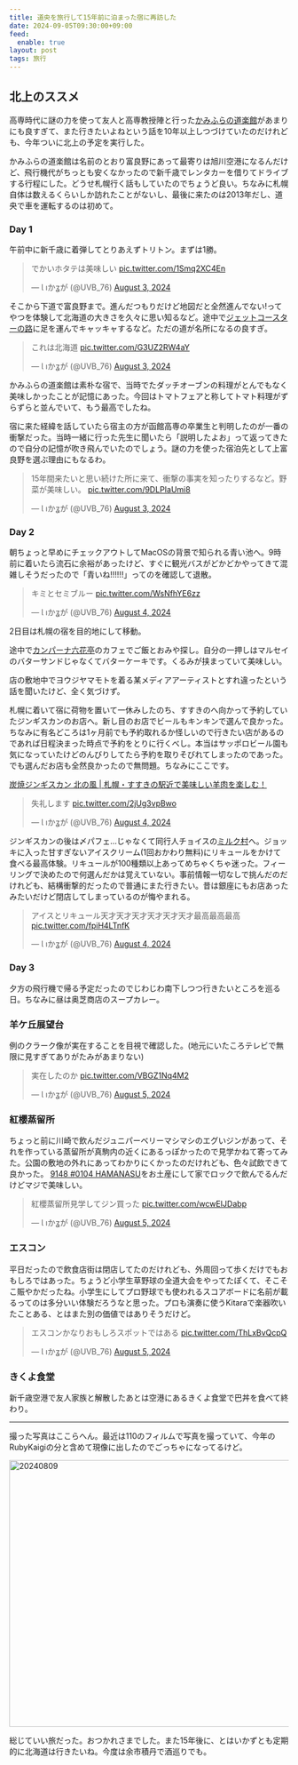 ```yaml
---
title: 道央を旅行して15年前に泊まった宿に再訪した
date: 2024-09-05T09:30:00+09:00
feed:
  enable: true
layout: post
tags: 旅行
---
```


## 北上のススメ

高専時代に謎の力を使って友人と高専教授陣と行った[かみふらの道楽館](https://dourakukan.com/)があまりにも良すぎて、また行きたいよねという話を10年以上しつづけていたのだけれども、今年ついに北上の予定を実行した。

かみふらの道楽館は名前のとおり富良野にあって最寄りは旭川空港になるんだけど、飛行機代がちっとも安くなかったので新千歳でレンタカーを借りてドライブする行程にした。どうせ札幌行く話もしていたのでちょうど良い。ちなみに札幌自体は数えるくらいしか訪れたことがないし、最後に来たのは2013年だし、道央で車を運転するのは初めて。

### Day 1

午前中に新千歳に着弾してとりあえずトリトン。まずは1勝。

<blockquote class="twitter-tweet"><p lang="ja" dir="ltr">でかいホタテは美味しい <a href="https://t.co/1Smq2XC4En">pic.twitter.com/1Smq2XC4En</a></p>&mdash; Ɩ ıかʓが (@UVB_76) <a href="https://twitter.com/UVB_76/status/1819600664978510258?ref_src=twsrc%5Etfw">August 3, 2024</a></blockquote> <script async src="https://platform.twitter.com/widgets.js" charset="utf-8"></script>

そこから下道で富良野まで。進んだつもりだけど地図だと全然進んでない!ってやつを体験して北海道の大きさを久々に思い知るなど。途中で[ジェットコースターの路](https://www.visit-hokkaido.jp/spot/detail_10167.html)に足を運んでキャッキャするなど。ただの道が名所になるの良すぎ。

<blockquote class="twitter-tweet"><p lang="ja" dir="ltr">これは北海道 <a href="https://t.co/G3UZ2RW4aY">pic.twitter.com/G3UZ2RW4aY</a></p>&mdash; Ɩ ıかʓが (@UVB_76) <a href="https://twitter.com/UVB_76/status/1819648200674103623?ref_src=twsrc%5Etfw">August 3, 2024</a></blockquote> <script async src="https://platform.twitter.com/widgets.js" charset="utf-8"></script>

かみふらの道楽館は素朴な宿で、当時でたダッチオーブンの料理がとんでもなく美味しかったことが記憶にあった。今回はトマトフェアと称してトマト料理がずらずらと並んでいて、もう最高でしたね。

宿に来た経緯を話していたら宿主の方が函館高専の卒業生と判明したのが一番の衝撃だった。当時一緒に行った先生に聞いたら「説明したよお」って返ってきたので自分の記憶が吹き飛んでいたのでしょう。謎の力を使った宿泊先として上富良野を選ぶ理由にもなるわ。

<blockquote class="twitter-tweet"><p lang="ja" dir="ltr">15年間来たいと思い続けた所に来て、衝撃の事実を知ったりするなど。野菜が美味しい。 <a href="https://t.co/9DLPIaUmi8">pic.twitter.com/9DLPIaUmi8</a></p>&mdash; Ɩ ıかʓが (@UVB_76) <a href="https://twitter.com/UVB_76/status/1819713920426533207?ref_src=twsrc%5Etfw">August 3, 2024</a></blockquote> <script async src="https://platform.twitter.com/widgets.js" charset="utf-8"></script>

### Day 2

朝ちょっと早めにチェックアウトしてMacOSの背景で知られる青い池へ。9時前に着いたら流石に余裕があったけど、すぐに観光バスがどかどかやってきて混雑しそうだったので「青いね!!!!!!」ってのを確認して退散。

<blockquote class="twitter-tweet"><p lang="ja" dir="ltr">キミとセミブルー <a href="https://t.co/WsNfhYE6zz">pic.twitter.com/WsNfhYE6zz</a></p>&mdash; Ɩ ıかʓが (@UVB_76) <a href="https://twitter.com/UVB_76/status/1819894103821492508?ref_src=twsrc%5Etfw">August 4, 2024</a></blockquote> <script async src="https://platform.twitter.com/widgets.js" charset="utf-8"></script>

2日目は札幌の宿を目的地にして移動。

途中で[カンパーナ六花亭](https://www.rokkatei.co.jp/facilities/%E3%82%AB%E3%83%B3%E3%83%91%E3%83%BC%E3%83%8A%E5%85%AD%E8%8A%B1%E4%BA%AD-5/)のカフェでご飯とおみや探し。自分の一押しはマルセイのバターサンドじゃなくてバターケーキです。くるみが挟まっていて美味しい。

店の敷地中でヨウジヤマモトを着る某メディアアーティストとすれ違ったという話を聞いたけど、全く気づけず。

札幌に着いて宿に荷物を置いて一休みしたのち、すすきのへ向かって予約していたジンギスカンのお店へ。新し目のお店でビールもキンキンで選んで良かった。ちなみに有名どころは1ヶ月前でも予約取れるか怪しいので行きたい店があるのであれば日程決まった時点で予約をとりに行くべし。本当はサッポロビール園も気になっていたけどのんびりしてたら予約を取りそびれてしまったのであった。でも選んだお店も全然良かったので無問題。ちなみにここです。

[炭焼ジンギスカン 北の風 | 札幌・すすきの駅近で美味しい羊肉を楽しむ！](https://kitanokaze-sapporo.com/)

<blockquote class="twitter-tweet"><p lang="ja" dir="ltr">失礼します <a href="https://t.co/2jUg3vpBwo">pic.twitter.com/2jUg3vpBwo</a></p>&mdash; Ɩ ıかʓが (@UVB_76) <a href="https://twitter.com/UVB_76/status/1820025980515459252?ref_src=twsrc%5Etfw">August 4, 2024</a></blockquote> <script async src="https://platform.twitter.com/widgets.js" charset="utf-8"></script>

ジンギスカンの後は〆パフェ...じゃなくて同行人チョイスの[ミルク村](https://tabelog.com/hokkaido/A0101/A010103/1000194/dtlmenu/photo/)へ。ジョッキに入った甘すぎないアイスクリーム(1回おかわり無料)にリキュールをかけて食べる最高体験。リキュールが100種類以上あってめちゃくちゃ迷った。フィーリングで決めたので何選んだかは覚えていない。事前情報一切なしで挑んだのだけれども、結構衝撃的だったので普通にまた行きたい。昔は銀座にもお店あったみたいだけど閉店してしまっているのが悔やまれる。

<blockquote class="twitter-tweet"><p lang="ja" dir="ltr">アイスとリキュール天才天才天才天才天才天才最高最高最高 <a href="https://t.co/fpiH4LTnfK">pic.twitter.com/fpiH4LTnfK</a></p>&mdash; Ɩ ıかʓが (@UVB_76) <a href="https://twitter.com/UVB_76/status/1820048191057793219?ref_src=twsrc%5Etfw">August 4, 2024</a></blockquote> <script async src="https://platform.twitter.com/widgets.js" charset="utf-8"></script>

### Day 3

夕方の飛行機で帰る予定だったのでじわじわ南下しつつ行きたいところを巡る日。ちなみに昼は奥芝商店のスープカレー。

### 羊ケ丘展望台

例のクラーク像が実在することを目視で確認した。(地元にいたころテレビで無限に見すぎてありがたみがあまりない)

<blockquote class="twitter-tweet"><p lang="ja" dir="ltr">実在したのか <a href="https://t.co/VBGZ1Nq4M2">pic.twitter.com/VBGZ1Nq4M2</a></p>&mdash; Ɩ ıかʓが (@UVB_76) <a href="https://twitter.com/UVB_76/status/1820284395766616555?ref_src=twsrc%5Etfw">August 5, 2024</a></blockquote> <script async src="https://platform.twitter.com/widgets.js" charset="utf-8"></script>

### 紅櫻蒸留所

ちょっと前に川崎で飲んだジュニパーベリーマシマシのエグいジンがあって、それを作っている蒸留所が真駒内の近くにあるっぽかったので見学かねて寄ってみた。公園の敷地の外れにあってわかりにくかったのだけれども、色々試飲できて良かった。 [9148 #0104 HAMANASU](https://www.hlwhisky.co.jp/2024/07/8558/)をお土産にして家でロックで飲んでるんだけどマジで美味しい。

<blockquote class="twitter-tweet"><p lang="ja" dir="ltr">紅櫻蒸留所見学してジン買った <a href="https://t.co/wcwEIJDabp">pic.twitter.com/wcwEIJDabp</a></p>&mdash; Ɩ ıかʓが (@UVB_76) <a href="https://twitter.com/UVB_76/status/1820316024409141574?ref_src=twsrc%5Etfw">August 5, 2024</a></blockquote> <script async src="https://platform.twitter.com/widgets.js" charset="utf-8"></script>


### エスコン

平日だったので飲食店街は閉店してたのだけれども、外周回って歩くだけでもおもしろではあった。ちょうど小学生草野球の全道大会をやってたぽくて、そこそこ賑やかだったね。小学生にしてプロ野球でも使われるスコアボードに名前が載るってのは多分いい体験だろうなと思った。プロも演奏に使うKitaraで楽器吹いたことある、とはまた別の価値ではありそうだけど。

<blockquote class="twitter-tweet"><p lang="ja" dir="ltr">エスコンかなりおもしろスポットではある <a href="https://t.co/ThLxBvQcpQ">pic.twitter.com/ThLxBvQcpQ</a></p>&mdash; Ɩ ıかʓが (@UVB_76) <a href="https://twitter.com/UVB_76/status/1820340834656834031?ref_src=twsrc%5Etfw">August 5, 2024</a></blockquote> <script async src="https://platform.twitter.com/widgets.js" charset="utf-8"></script>

### きくよ食堂

新千歳空港で友人家族と解散したあとは空港にあるきくよ食堂で巴丼を食べて終わり。

---------------

撮った写真はここらへん。最近は110のフィルムで写真を撮っていて、今年のRubyKaigiの分と含めて現像に出したのでごっちゃになってるけど。

<a data-flickr-embed="true" href="https://www.flickr.com/photos/uvb_76/albums/72177720319568603" title="20240809"><img src="https://live.staticflickr.com/65535/53925752051_bbb43f6358_z.jpg" width="640" height="480" alt="20240809"/></a><script async src="//embedr.flickr.com/assets/client-code.js" charset="utf-8"></script>

総じていい旅だった。おつかれさまでした。また15年後に、とはいかずとも定期的に北海道は行きたいね。今度は余市積丹で酒巡りでも。
